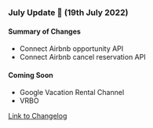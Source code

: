 ### July Update 🚀 (19th July 2022)

#### Summary of Changes
- Connect Airbnb opportunity API
- Connect Airbnb cancel reservation API

#### Coming Soon
- Google Vacation Rental Channel
- VRBO

[Link to Changelog](https://docs.channex.io/changelog)
